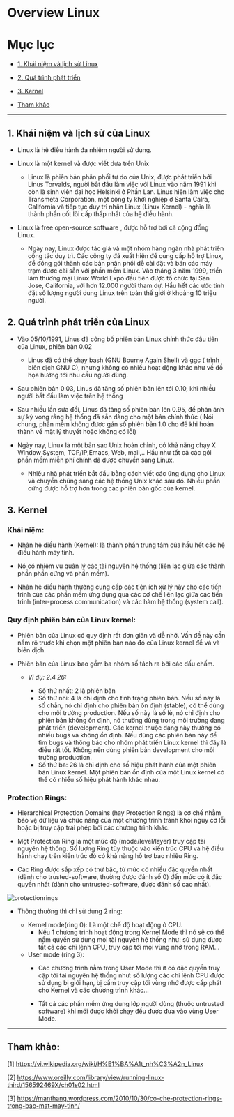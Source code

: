 # Overview Linux

# Mục lục
* [1. Khái niệm và lịch sử Linux ]( #1 )

* [2. Quá trình phát triển](#2)

* [3. Kernel](#3)

* [ Tham khảo ](#tk)

---
<a name = '1'></a>
## 1. Khái niệm và lịch sử của Linux

- Linux là hệ điều hành đa nhiệm người sử dụng.

- Linux là một kernel và được viết dựa trên Unix
    - Linux là phiên bản phân phối tự do của Unix, được phát triển bới Linus Torvalds, người bắt đầu làm việc với Linux vào năm 1991 khi còn là sinh viên đại học Helsinki ở Phần Lan. Linus hiện làm việc cho Transmeta Corporation, một công ty khởi nghiệp ở Santa Calra, California và tiếp tục duy trì nhân Linux (Linux Kernel) - nghĩa là thành phần cốt lõi cấp thấp nhất của hệ điều hành.
    
- Linux là free open-source software , được hỗ trợ bởi cả cộng đồng Linux.

    - Ngày nay, Linux được tác giả và một nhóm hàng ngàn nhà phát triển cộng tác duy trì. Các công ty đã xuất hiện để cung cấp hỗ trợ Linux, để đóng gói thành các bản phân phối dễ cài đặt và bán các máy trạm được cài sẵn với phần mềm Linux. Vào tháng 3 năm 1999, triển lãm thương mại Linux World Expo đầu tiên được tổ chức tại San Jose, California, với hơn 12.000 người tham dự. Hầu hết các ước tính đặt số lượng người dung Linux trên  toàn thế giới ở khoảng 10 triệu người.


<a name = '2'></a>
## 2. Quá trình phát triển của Linux

- Vào 05/10/1991, Linus đã công bố phiên bản Linux chính thức đầu tiên của Linux, phiên bản 0.02 

    + Linus đã có thể chạy bash (GNU Bourne Again Shell) và ggc ( trình biên dịch GNU C), nhưng không có nhiều hoạt động khác như về đồ họa hướng tới nhu cầu người dùng.


 - Sau phiên bản 0.03, Linus đã tăng số phiên bản lên tới 0.10, khi nhiều người bắt đầu làm việc trên hệ thống
 - Sau nhiều lần sửa đổi, Linus đã tăng số phiên bản lên 0.95, để phản ánh sự kỳ vọng rằng hệ thống đã sẵn dàng cho một bản chính thức ( Nói chung, phần mềm không được gán số phiên bản 1.0 cho đế khi hoàn thành về mặt lý thuyết hoặc không có lỗi)   
 - Ngày nay, Linux là một bản sao Unix hoàn chỉnh, có khả năng chạy X Window System, TCP/IP,Emacs, Web, mail,.. Hầu như tất cả các gói phần mềm miễn phí chính đã được chuyển sang Linux.

    + Nhiều nhà phát triển bắt đầu bằng cách viết các ứng dụng cho Linux và chuyển chúng sang các hệ thống Unix khác sau đó. Nhiều phần cứng được hỗ trợ hơn trong các phiên bản gốc của kernel. 

<a name = '3'></a>
## 3. Kernel

### Khái niệm:
 - Nhân hệ điều hành (Kernel): là thành phần trung tâm của hầu hết các hệ điều hành máy tính.
- Nó có nhiệm vụ quản lý các tài nguyên hệ thống (liên lạc giữa các thành phần phần cứng và phần mềm).

 - Nhân hệ điều hành thường cung cấp các tiện ích xử lý này cho các tiến trình của các phần mềm ứng dụng qua các cơ chế liên lạc giữa các tiến trình (inter-process communication) và các hàm hệ thống (system call).

### Quy định phiên bản của Linux kernel:
* Phiên bản của Linux có quy định rất đơn giản và dễ nhớ. Vấn đề này cần nắm rõ trước khi chọn một phiên bản nào đó của Linux kernel để vá và biên dịch.

* Phiên bản của Linux bao gồm ba nhóm số tách ra bởi các dấu chấm.
    + *Ví dụ: 2.4.26:*

        + Số thứ nhất: 2 là phiên bản
        + Số thứ nhì: 4 là chỉ định cho tình trạng phiên bản. Nếu số này là số chẵn, nó chỉ định cho phiên bản ổn định (stable), có thể dùng cho môi trường production. Nếu số này là số lẻ, nó chỉ định cho phiên bản không ổn định, nó thường dùng trong môi trường đang phát triển (development). Các kernel thuộc dạng này thường có nhiều bugs và không ổn định. Nếu dùng các phiên bản này để tìm bugs và thông báo cho nhóm phát triển Linux kernel thì đây là điều rất tốt. Không nên dùng phiên bản development cho môi trường production.
        + Số thứ ba: 26 là chỉ định cho số hiệu phát hành của một phiên bản Linux kernel. Một phiên bản ổn định của một Linux kernel có thể có nhiều số hiệu phát hành khác nhau.


### Protection Rings:
* Hierarchical Protection Domains (hay Protection Rings) là cơ chế nhằm bảo vệ dữ liệu và chức năng của một chương trình tránh khỏi nguy cơ lỗi hoặc bị truy cập trái phép bởi các chương trình khác.

* Một Protection Ring là một mức độ (mode/level/layer) truy cập tài nguyên hệ thống. Số lượng Ring tùy thuộc vào kiến trúc CPU và hệ điều hành chạy trên kiến trúc đó có khả năng hỗ trợ bao nhiêu Ring.

* Các Ring được sắp xếp có thứ bậc, từ mức có nhiều đặc quyền nhất (dành cho trusted-software, thường được đánh số 0) đến mức có ít đặc quyền nhất (dành cho untrusted-software, được đánh số cao nhất). 

![protectionrings](../images/protectionrings)

* Thông thường thì chỉ sử dụng 2 ring:
    
    - Kernel mode(ring 0): Là một chế độ hoạt động ở CPU.
        - Nếu 1 chương trình hoạt động trong Kernel Mode thì nó sẽ có thể nắm quyền sử dụng mọi tài nguyên hệ thống như: sử dụng được tất cả các chỉ lệnh CPU, truy cập tới mọi vùng nhớ trong RAM…
    - User mode (ring 3): 
        - Các chương trình nằm trong User Mode thì ít có đặc quyền truy cập tới tài nguyên hệ thống như: số lượng các chỉ lệnh CPU được sử dụng bị giới hạn, bị cấm truy cập tới vùng nhớ được cấp phát cho Kernel và các chương trình khác…

        - Tất cả các phần mềm ứng dụng lớp người dùng (thuộc untrusted software) khi mới được khởi chạy đều được đưa vào vùng User Mode.


---
<a name = 'tk'></a>
## Tham khảo:
[1] https://vi.wikipedia.org/wiki/H%E1%BA%A1t_nh%C3%A2n_Linux

[2] https://www.oreilly.com/library/view/running-linux-third/156592469X/ch01s02.html

[3] https://manthang.wordpress.com/2010/10/30/co-che-protection-rings-trong-bao-mat-may-tinh/
